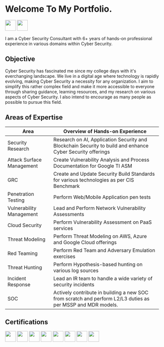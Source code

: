 # Welcome To My Portfolio.
<a href="https://www.linkedin.com/in/param-dave-807334135"><img src="https://img.shields.io/badge/-LinkedIn-0072b1?&style=for-the-badge&logo=linkedin&logoColor=white" height="35" /></a>
<a href="https://pkd5085.medium.com"><img src="https://img.shields.io/badge/-Medium-000000?&style=for-the-badge&logo=medium&logoColor=white" height="35" /></a>

I am a Cyber Security Consultant with 6+ years of hands-on professional experience in various domains within Cyber Security.

## Objective
Cyber Security has fascinated me since my college days with it's everchanging landscape. We live in a digital age where technology is rapidly evolving, making Cyber Security a necessity for any organization. I aim to simplify this rather complex field and make it more accessible to everyone through sharing guidance, learning resources, and my research on various aspects of Cyber Security. I also intend to encourage as many people as possible to pursue this field.

## Areas of Expertise
| Area                                 | Overview of Hands-on Experience                                                                                              |
| -------------------------------------|----------------------------------------------------------------------------------------------------------------------------- |
| Security Research                    | Research on AI, Application Security and Blockchain Security to build and enhance Cyber Security offerings                   |
| Attack Surface Management            | Create Vulnerability Analysis and Process Documentation for Google TI ASM                                                    |
| GRC                                  | Create and Update Security Build Standards for various technologies as per CIS Benchmark                                     |
| Penetration Testing                  | Perform Web/Mobile Application pen tests                                                                                     |
| Vulnerability Management             | Lead and Perform Network Vulnerability Assessments                                                                           | 
| Cloud Security                       | Perform Vulnerability Assessment on PaaS services                                                                            |
| Threat Modeling                      | Perform Threat Modeling on AWS, Azure and Google Cloud offerings                                                             |
| Red Teaming                          | Perform Red Team and Adversary Emulation exercises                                                                           |
| Threat Hunting                       | Perform Hypothesis-based hunting on various log sources                                                                      |
| Incident Response                    | Lead an IR team to handle a wide variety of security incidents                                                               |
| SOC                                  | Actively contribute in building a new SOC from scratch and perform L2/L3 duties as per MSSP and MDR models.                  |

## Certifications
<div>
<img src="https://img.shields.io/badge/-CBBH-008000?&style=for-the-badge&logo=HackTheBox&logoColor=white" height="35" />
<img src="https://img.shields.io/badge/-CySA%2B-33C7FF?&style=for-the-badge" height="35" />
<img src="https://img.shields.io/badge/-PenTest%2B-FF7A33?&style=for-the-badge" height="35" />
<img src="https://img.shields.io/badge/-CNSP-3380FF?&style=for-the-badge" height="35" />
<img src="https://img.shields.io/badge/-CSAP-33ECFF?&style=for-the-badge" height="35" />
<img src="https://img.shields.io/badge/-CNVP-FFF033?&style=for-the-badge" height="35" />
<img src="https://img.shields.io/badge/-Security%2B-08CD3A?&style=for-the-badge" height="35" />
<img src="https://img.shields.io/badge/-Azure%20Fundamentals-0078D4?&style=for-the-badge&logo=Microsoft&logoColor=white" height="35" />
</div>
